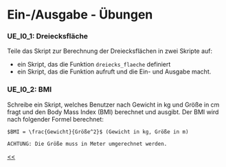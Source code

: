 # Ein-/Ausgabe - Übungen

### UE_I0_1: Dreiecksfläche

Teile das Skript zur Berechnung der Dreiecksflächen in zwei Skripte auf:
  - ein Skript, das die Funktion `dreiecks_flaeche` definiert
  - ein Skript, das die Funktion aufruft und die Ein- und Ausgabe macht.
  

### UE_I0_2: BMI

Schreibe ein Skript, welches Benutzer nach Gewicht in kg und
Größe in cm fragt und den Body Mass Index (BMI) berechnet und ausgibt.
Der BMI wird nach folgender Formel berechnet:

    $BMI = \frac{Gewicht}{Größe^2}$ (Gewicht in kg, Größe in m)

    ACHTUNG: Die Größe muss in Meter umgerechnet werden.



[<<](../markdown/I0_EinAusgabe.md)